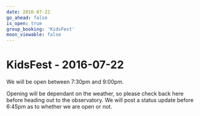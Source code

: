 ```yaml
---
date: 2016-07-22
go_ahead: false
is_open: true
group_booking: 'KidsFest'
moon_viewable: false
---
```

KidsFest - 2016-07-22
===================
We will be open between 7:30pm and 9:00pm.

Opening will be dependant on the weather, so please check back here before
heading out to the observatory. We will post a status update before 6:45pm
as to whether we are open or not.
